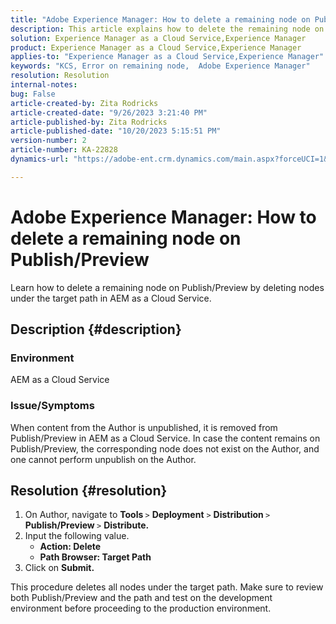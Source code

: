 ```yaml
---
title: "Adobe Experience Manager: How to delete a remaining node on Publish/Preview"
description: This article explains how to delete the remaining node on Publish/Preview.
solution: Experience Manager as a Cloud Service,Experience Manager
product: Experience Manager as a Cloud Service,Experience Manager
applies-to: "Experience Manager as a Cloud Service,Experience Manager"
keywords: "KCS, Error on remaining node,  Adobe Experience Manager"
resolution: Resolution
internal-notes: 
bug: False
article-created-by: Zita Rodricks
article-created-date: "9/26/2023 3:21:40 PM"
article-published-by: Zita Rodricks
article-published-date: "10/20/2023 5:15:51 PM"
version-number: 2
article-number: KA-22828
dynamics-url: "https://adobe-ent.crm.dynamics.com/main.aspx?forceUCI=1&pagetype=entityrecord&etn=knowledgearticle&id=b0a2895e-805c-ee11-be6f-6045bd006b4b"

---
```

# Adobe Experience Manager: How to delete a remaining node on Publish/Preview


Learn how to delete a remaining node on Publish/Preview by deleting nodes under the target path in AEM as a Cloud Service.

## Description {#description}


### <b>Environment</b>

AEM as a Cloud Service



### <b>Issue/Symptoms</b>

When content from the Author is unpublished, it is removed from Publish/Preview in AEM as a Cloud Service. In case the content remains on Publish/Preview, the corresponding node does not exist on the Author, and one cannot perform unpublish on the Author.






## Resolution {#resolution}


1. On Author, navigate to <b>Tools </b>`>`  <b>Deployment</b> `>` <b> Distribution </b>`>`  <b>Publish/Preview </b>`>`  <b>Distribute.</b>
2. Input the following value.
    - <b>Action: Delete</b>
    - <b>Path Browser: Target Path</b>
3. Click on <b>Submit.</b>


This procedure deletes all nodes under the target path. Make sure to review both Publish/Preview and the path and test on the development environment before proceeding to the production environment.

